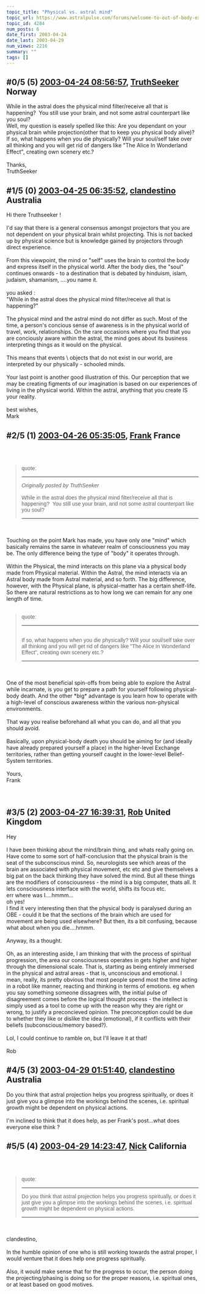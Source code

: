 ```yaml
---
topic_title: "Physical vs. astral mind"
topic_url: https://www.astralpulse.com/forums/welcome-to-out-of-body-experiences!/physical-vs-astral-mind
topic_id: 4284
num_posts: 6
date_first: 2003-04-24
date_last: 2003-04-29
num_views: 2216
summary: ""
tags: []
---
```


## \#0/5 (5) [2003-04-24 08:56:57](https://www.astralpulse.com/forums/index.php?msg=119992), [TruthSeeker](https://www.astralpulse.com/forums/profile/?u=2191) Norway ##
<section>
While in the astral does the physical mind filter/receive all that is happening?  You still use your brain, and not some astral counterpart like you soul?
<br>
Well, my question is easely spelled like this: Are you dependant on your physical brain while projection(other that to keep you physical body alive)?
<br>
If so, what happens when you die physically? Will your soul/self take over all thinking and you will get rid of dangers like "The Alice In Wonderland Effect", creating own scenery etc.?
<br>
<br>
Thanks,
<br>
TruthSeeker
</section>

## \#1/5 (0) [2003-04-25 06:35:52](https://www.astralpulse.com/forums/index.php?msg=29021), [clandestino](https://www.astralpulse.com/forums/profile/?u=691) Australia ##
<section>
Hi there Truthseeker !
<br>
<br>
I'd say that there is a general consensus amongst projectors that you are not dependent on your physical brain whilst projecting. This is not backed up by physical science but is knowledge gained by projectors through direct experience.
<br>
<br>
From this viewpoint, the mind or "self" uses the brain to control the body and express itself in the physical world. After the body dies, the "soul" continues onwards - to a destination that is debated by hinduism, islam, judaism, shamanism, ....you name it.
<br>
<br>
you asked :
<br>
"While in the astral does the physical mind filter/receive all that is happening?"
<br>
<br>
The physical mind and the astral mind do not differ as such. Most of the time, a person's concious sense of awareness is in the physical world of travel, work, relationships. On the rare occasions where you find that you are conciously aware within the astral, the mind goes about its business interpreting things as it would on the physical.
<br>
<br>
This means that events \ objects that do not exist in our world, are interpreted by our physically - schooled minds.
<br>
<br>
Your last point is another good illustration of this. Our perception that we may be creating figments of our imagination is based on our experiences of living in the physical world. Within the astral, anything that you create IS your reality.
<br>
<br>
best wishes,
<br>
Mark
<br>
</section>

## \#2/5 (1) [2003-04-26 05:35:05](https://www.astralpulse.com/forums/index.php?msg=29163), [Frank](https://www.astralpulse.com/forums/profile/?u=359) France ##
<section>
<br>
<br>
<blockquote id='"quote"'>
 <font face='"Arial"' id='"quote"' size='"1"'>
  quote:
  <hr height='"1"' id='"quote"' noshade=""/>
  <i>
   Originally posted by TruthSeeker
  </i>
  <br>
  <br>
  While in the astral does the physical mind filter/receive all that is happening?  You still use your brain, and not some astral counterpart like you soul?
  <br>
  <hr height='"1"' id='"quote"' noshade=""/>
 </font>
</blockquote>
<br>
<br>
Touching on the point Mark has made, you have only one "mind" which basically remains the same in whatever realm of consciousness you may be. The only difference being the type of "body" it operates through.
<br>
<br>
Within the Physical, the mind interacts on this plane via a physical body made from Physical material. Within the Astral, the mind interacts via an Astral body made from Astral material, and so forth. The big difference, however, with the Physical plane, is physical-matter has a certain shelf-life. So there are natural restrictions as to how long we can remain for any one length of time.
<br>
<br>
<blockquote id='"quote"'>
 <font face='"Arial"' id='"quote"' size='"1"'>
  quote:
  <hr height='"1"' id='"quote"' noshade=""/>
  <br>
  If so, what happens when you die physically? Will your soul/self take over all thinking and you will get rid of dangers like "The Alice In Wonderland Effect", creating own scenery etc.?
  <br>
  <hr height='"1"' id='"quote"' noshade=""/>
 </font>
</blockquote>
<br>
<br>
One of the most beneficial spin-offs from being able to explore the Astral while incarnate, is you get to prepare a path for yourself following physical-body death. And the other *big* advantage is you learn how to operate with a high-level of conscious awareness within the various non-physical environments.
<br>
<br>
That way you realise beforehand all what you can do, and all that you should avoid.
<br>
<br>
Basically, upon physical-body death you should be aiming for (and ideally have already prepared yourself a place) in the higher-level Exchange territories, rather than getting yourself caught in the lower-level Belief-System territories.
<br>
<br>
Yours,
<br>
Frank
<br>
<br>
<br>
</section>

## \#3/5 (2) [2003-04-27 16:39:31](https://www.astralpulse.com/forums/index.php?msg=29325), [Rob](https://www.astralpulse.com/forums/profile/?u=65) United Kingdom ##
<section>
Hey
<br>
<br>
I have been thinking about the mind/brain thing, and whats really going on. Have come to some sort of half-conclusion that the physical brain is the seat of the subconscious mind. So, neurologists see which areas of the brain are associated with physical movement, etc etc and give themselves a big pat on the back thinking they have solved the mind. But all these things are the modifiers of consciousness - the mind is a big computer, thats all. It lets consciousness interface with the world, shifts its focus etc.
<br>
err where was I....hmmm...
<br>
oh yes!
<br>
I find it very interesting then that the physical body is paralysed during an OBE - could it be that the sections of the brain which are used for movement are being used elsewhere? But then, its a bit confusing, because what about when you die....hmmm.
<br>
<br>
Anyway, its a thought.
<br>
<br>
Oh, as an interesting aside, I am thinking that with the process of spiritual progression, the area our consciousness operates in gets higher and higher through the dimensional scale. That is, starting as being entirely immersed in the physical and astral areas - that is, unconscious and emotional. I mean, really, its pretty obvious that most people spend most the time acting in a robot like manner, reacting and thinking in terms of emotions. eg when you say something someone dissagrees with, the initial pulse of disagreement comes before the logical thought process - the intellect is simply used as a tool to come up with the reason why they are right or wrong, to justify a preconcieved opinion. The preconception could be due to whether they like or dislike the idea (emotional), if it conflicts with their beliefs (subconscious/memory based?).
<br>
<br>
Lol, I could continue to ramble on, but I'll leave it at that!
<br>
<br>
Rob
</section>

## \#4/5 (3) [2003-04-29 01:51:40](https://www.astralpulse.com/forums/index.php?msg=29506), [clandestino](https://www.astralpulse.com/forums/profile/?u=691) Australia ##
<section>
Do you think that astral projection helps you progress spiritually, or does it just give you a glimpse into the workings behind the scenes, i.e. spiritual growth might be dependent on physical actions.
<br>
<br>
I'm inclined to think that it does help, as per Frank's post...what does everyone else think ?
</section>

## \#5/5 (4) [2003-04-29 14:23:47](https://www.astralpulse.com/forums/index.php?msg=29577), [Nick](https://www.astralpulse.com/forums/profile/?u=2080) California ##
<section>
<br>
<br>
<blockquote id='"quote"'>
 <font face='"Arial"' id='"quote"' size='"1"'>
  quote:
  <hr height='"1"' id='"quote"' noshade=""/>
  Do you think that astral projection helps you progress spiritually, or does it just give you a glimpse into the workings behind the scenes, i.e. spiritual growth might be dependent on physical actions.
  <br>
  <hr height='"1"' id='"quote"' noshade=""/>
 </font>
</blockquote>
<br>
<br>
clandestino,
<br>
<br>
In the humble opinion of one who is still working towards the astral proper, I would venture that it does help one progress spiritually.
<br>
<br>
Also, it would make sense that for the progress to occur, the person doing the projecting/phasing is doing so for the proper reasons, i.e. spiritual ones, or at least based on good motives.
</section>